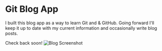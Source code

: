 # Git Blog App

I built this blog app as a way to learn Git and & GitHub. Going forward I'll keep it up to date with my current information and occasionally write blog posts.

Check back soon!
<img src="screenshot.png" alt="Blog Screenshot">
